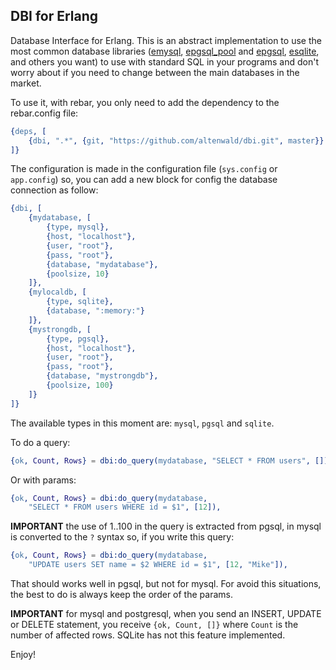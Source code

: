 DBI for Erlang
--------------

Database Interface for Erlang. This is an abstract implementation to use the most common database libraries ([emysql][1], [epgsql_pool][2] and [epgsql][3], [esqlite][4], and others you want) to use with standard SQL in your programs and don't worry about if you need to change between the main databases in the market.

To use it, with rebar, you only need to add the dependency to the rebar.config file:

```erlang
{deps, [
    {dbi, ".*", {git, "https://github.com/altenwald/dbi.git", master}}
]}
```

The configuration is made in the configuration file (`sys.config` or `app.config`) so, you can add a new block for config the database connection as follow:

```erlang
{dbi, [
    {mydatabase, [
        {type, mysql},
        {host, "localhost"},
        {user, "root"},
        {pass, "root"},
        {database, "mydatabase"},
        {poolsize, 10}
    ]},
    {mylocaldb, [
        {type, sqlite},
        {database, ":memory:"}
    ]},
    {mystrongdb, [
        {type, pgsql},
        {host, "localhost"},
        {user, "root"},
        {pass, "root"},
        {database, "mystrongdb"},
        {poolsize, 100}
    ]}
]}
```

The available types in this moment are: `mysql`, `pgsql` and `sqlite`.

To do a query:

```erlang
{ok, Count, Rows} = dbi:do_query(mydatabase, "SELECT * FROM users", []),
```

Or with params:

```erlang
{ok, Count, Rows} = dbi:do_query(mydatabase, 
    "SELECT * FROM users WHERE id = $1", [12]),
```

**IMPORTANT** the use of $1..$100 in the query is extracted from pgsql, in mysql is converted to the `?` syntax so, if you write this query:

```erlang
{ok, Count, Rows} = dbi:do_query(mydatabase, 
    "UPDATE users SET name = $2 WHERE id = $1", [12, "Mike"]),
```

That should works well in pgsql, but not for mysql. For avoid this situations, the best to do is always keep the order of the params.

**IMPORTANT** for mysql and postgresql, when you send an INSERT, UPDATE or DELETE statement, you receive `{ok, Count, []}` where `Count` is the number of affected rows. SQLite has not this feature implemented.

Enjoy!

[1]: https://github.com/Eonblast/Emysql
[2]: https://github.com/wg/epgsql
[3]: https://github.com/josephwecker/epgsql_pool
[4]: https://github.com/mmzeeman/esqlite
